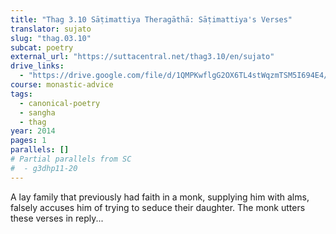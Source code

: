 ```yaml
---
title: "Thag 3.10 Sāṭimattiya Theragāthā: Sāṭimattiya's Verses"
translator: sujato
slug: "thag.03.10"
subcat: poetry
external_url: "https://suttacentral.net/thag3.10/en/sujato"
drive_links:
  - "https://drive.google.com/file/d/1QMPKwflgG2OX6TL4stWqzmTSM5I694E4/view?usp=drivesdk"
course: monastic-advice
tags:
  - canonical-poetry
  - sangha
  - thag
year: 2014
pages: 1
parallels: []
# Partial parallels from SC
#  - g3dhp11-20
---
```


A lay family that previously had faith in a monk, supplying him with alms, falsely accuses him of trying to seduce their daughter.
The monk utters these verses in reply...
